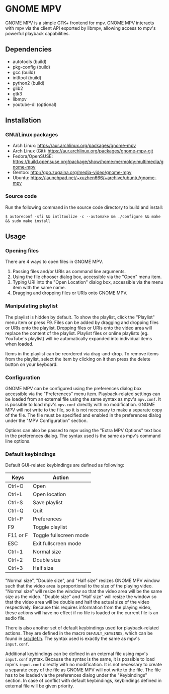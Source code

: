 # GNOME MPV

GNOME MPV is a simple GTK+ frontend for mpv. GNOME MPV interacts with mpv via
the client API exported by libmpv, allowing access to mpv's powerful playback
capabilities.

## Dependencies

- autotools (build)
- pkg-config (build)
- gcc (build)
- intltool (build)
- python2 (build)
- glib2
- gtk3
- libmpv
- youtube-dl (optional)

## Installation

### GNU/Linux packages
- Arch Linux: https://aur.archlinux.org/packages/gnome-mpv
- Arch Linux (Git): https://aur.archlinux.org/packages/gnome-mpv-git
- Fedora/OpenSUSE: https://build.opensuse.org/package/show/home:mermoldy:multimedia/gnome-mpv
- Gentoo: http://gpo.zugaina.org/media-video/gnome-mpv
- Ubuntu: https://launchpad.net/~xuzhen666/+archive/ubuntu/gnome-mpv

### Source code
Run the following command in the source code directory to build and install:

    $ autoreconf -sfi && intltoolize -c --automake && ./configure && make && sudo make install

## Usage

### Opening files
There are 4 ways to open files in GNOME MPV.

1. Passing files and/or URIs as command line arguments.
2. Using the file chooser dialog box, accessible via the "Open" menu item.
3. Typing URI into the "Open Location" dialog box, accessible via the
   menu item with the same name.
4. Dragging and dropping files or URIs onto GNOME MPV.

### Manipulating playlist
The playlist is hidden by default. To show the playlist, click the "Playlist"
menu item or press F9. Files can be added by dragging and dropping files or URIs
onto the playlist. Dropping files or URIs onto the video area will replace the
content of the playlist. Playlist files or online playlists (eg. YouTube's
playlist) will be automatically expanded into individual items when loaded.

Items in the playlist can be reordered via drag-and-drop. To remove items from
the playlist, select the item by clicking on it then press the delete button on
your keyboard.

### Configuration
GNOME MPV can be configured using the preferences dialog box accessible via the
"Preferences" menu item. Playback-related settings can be loaded from an
external file using the same syntax as mpv's `mpv.conf`. It is possible to load
mpv's `mpv.conf` directly with no modification. GNOME MPV will not write to the
file, so it is not necessary to make a separate copy of the file. The file must
be specified and enabled in the preferences dialog under the "MPV Configuration"
section.

Options can also be passed to mpv using the "Extra MPV Options" text box in the
preferences dialog. The syntax used is the same as mpv's command line options.

### Default keybindings
Default GUI-related keybindings are defined as following:

|Keys		|Action			|
|---------------|-----------------------|
|Ctrl+O		|Open			|
|Ctrl+L		|Open location		|
|Ctrl+S		|Save playlist		|
|Ctrl+Q		|Quit			|
|Ctrl+P		|Preferences		|
|F9		|Toggle playlist	|
|F11 or F	|Toggle fullscreen mode	|
|ESC   		|Exit fullscreen mode	|
|Ctrl+1		|Normal size		|
|Ctrl+2		|Double size		|
|Ctrl+3		|Half size		|

"Normal size", "Double size", and "Half size" resizes GNOME MPV window such that
the video area is proportional to the size of the playing video. "Normal size"
will resize the window so that the video area will be the same size as the
video. "Double size" and "Half size" will resize the window so that the video
area will be double and half the actual size of the video respectively. Because
this requires information from the playing video, these actions will have no
effect if no file is loaded or the current file is an audio file.

There is also another set of default keybindings used for playback-related
actions. They are defined in the macro `DEFAULT_KEYBINDS`, which can be found
in [src/def.h](https://github.com/gnome-mpv/gnome-mpv/blob/master/src/def.h).
The syntax used is exactly the same as mpv's `input.conf`.

Additional keybindings can be defined in an external file using mpv's
`input.conf` syntax. Because the syntax is the same, it is possible to load
mpv's `input.conf` directly with no modification. It is not necessary to create
a separate copy of the file as GNOME MPV will not write to the file. The file
has to be loaded via the preferences dialog under the "Keybindings" section. In
case of conflict with default keybindings, keybindings defined in external file
will be given priority.
